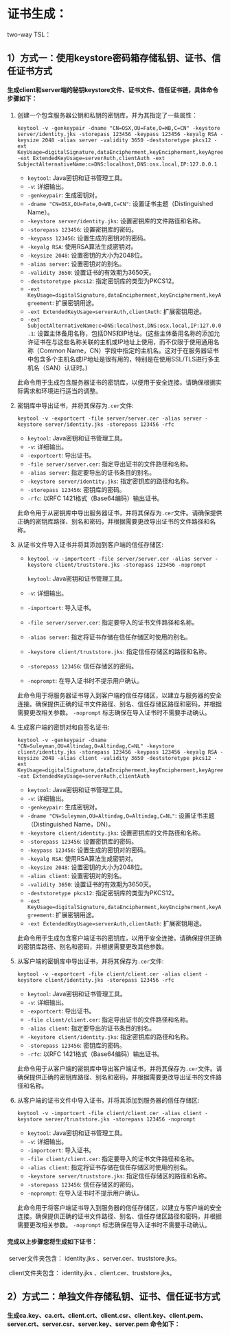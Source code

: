 # 证书生成：

two-way TSL：

## 1）方式一：使用keystore密码箱存储私钥、证书、信任证书方式

####  生成client和server端的秘钥keystore文件、证书文件、信任证书链，具体命令步骤如下：

 1. 创建一个包含服务器公钥和私钥的密钥库，并为其指定了一些属性：

    ```
    keytool -v -genkeypair -dname "CN=OSX,OU=Fate,O=WB,C=CN" -keystore server/identity.jks -storepass 123456 -keypass 123456 -keyalg RSA -keysize 2048 -alias server -validity 3650 -deststoretype pkcs12 -ext KeyUsage=digitalSignature,dataEncipherment,keyEncipherment,keyAgreement -ext ExtendedKeyUsage=serverAuth,clientAuth -ext SubjectAlternativeName:c=DNS:localhost,DNS:osx.local,IP:127.0.0.1
    ```

    - `keytool`: Java密钥和证书管理工具。
    - `-v`: 详细输出。
    - `-genkeypair`: 生成密钥对。
    - `-dname "CN=OSX,OU=Fate,O=WB,C=CN"`: 设置证书主题（Distinguished Name）。
    - `-keystore server/identity.jks`: 设置密钥库的文件路径和名称。
    - `-storepass 123456`: 设置密钥库的密码。
    - `-keypass 123456`: 设置生成的密钥对的密码。
    - `-keyalg RSA`: 使用RSA算法生成密钥对。
    - `-keysize 2048`: 设置密钥的大小为2048位。
    - `-alias server`: 设置密钥对的别名。
    - `-validity 3650`: 设置证书的有效期为3650天。
    - `-deststoretype pkcs12`: 指定密钥库的类型为PKCS12。
    - `-ext KeyUsage=digitalSignature,dataEncipherment,keyEncipherment,keyAgreement`: 扩展密钥用途。
    - `-ext ExtendedKeyUsage=serverAuth,clientAuth`: 扩展密钥用途。
    - `-ext SubjectAlternativeName:c=DNS:localhost,DNS:osx.local,IP:127.0.0.1`: 设置主体备用名称，包括DNS和IP地址。(这些主体备用名称的添加允许证书在与这些名称关联的主机或IP地址上使用，而不仅限于使用通用名称（Common Name，CN）字段中指定的主机名。这对于在服务器证书中包含多个主机名或IP地址是很有用的，特别是在使用SSL/TLS进行多主机名（SAN）认证时。)

    此命令用于生成包含服务器证书的密钥库，以便用于安全连接。请确保根据实际需求和环境进行适当的调整。

 2. 密钥库中导出证书，并将其保存为`.cer`文件:

    ```
    keytool -v -exportcert -file server/server.cer -alias server -keystore server/identity.jks -storepass 123456 -rfc
    ```

    - `keytool`: Java密钥和证书管理工具。
    - `-v`: 详细输出。
    - `-exportcert`: 导出证书。
    - `-file server/server.cer`: 指定导出证书的文件路径和名称。
    - `-alias server`: 指定要导出的证书条目的别名。
    - `-keystore server/identity.jks`: 指定密钥库的路径和名称。
    - `-storepass 123456`: 密钥库的密码。
    - `-rfc`: 以RFC 1421格式（Base64编码）输出证书。

    此命令用于从密钥库中导出服务器证书，并将其保存为`.cer`文件。请确保提供正确的密钥库路径、别名和密码，并根据需要更改导出证书的文件路径和名称。

 3. 从证书文件导入证书并将其添加到客户端的信任存储区:

    - ```
      keytool -v -importcert -file server/server.cer -alias server -keystore client/truststore.jks -storepass 123456 -noprompt
      ```

      `keytool`: Java密钥和证书管理工具。

    - `-v`: 详细输出。

    - `-importcert`: 导入证书。

    - `-file server/server.cer`: 指定要导入的证书文件路径和名称。

    - `-alias server`: 指定将证书存储在信任存储区时使用的别名。

    - `-keystore client/truststore.jks`: 指定信任存储区的路径和名称。

    - `-storepass 123456`: 信任存储区的密码。

    - `-noprompt`: 在导入证书时不提示用户确认。

    此命令用于将服务器证书导入到客户端的信任存储区，以建立与服务器的安全连接。确保提供正确的证书文件路径、别名、信任存储区路径和密码，并根据需要更改相关参数。 `-noprompt` 标志确保在导入证书时不需要手动确认。

 4. 生成客户端的密钥对和自签名证书:

    ```
    keytool -v -genkeypair -dname "CN=Suleyman,OU=Altindag,O=Altindag,C=NL" -keystore client/identity.jks -storepass 123456 -keypass 123456 -keyalg RSA -keysize 2048 -alias client -validity 3650 -deststoretype pkcs12 -ext KeyUsage=digitalSignature,dataEncipherment,keyEncipherment,keyAgreement -ext ExtendedKeyUsage=serverAuth,clientAuth
    ```

    - `keytool`: Java密钥和证书管理工具。
    - `-v`: 详细输出。
    - `-genkeypair`: 生成密钥对。
    - `-dname "CN=Suleyman,OU=Altindag,O=Altindag,C=NL"`: 设置证书主题（Distinguished Name，DN）。
    - `-keystore client/identity.jks`: 设置密钥库的文件路径和名称。
    - `-storepass 123456`: 设置密钥库的密码。
    - `-keypass 123456`: 设置生成的密钥对的密码。
    - `-keyalg RSA`: 使用RSA算法生成密钥对。
    - `-keysize 2048`: 设置密钥的大小为2048位。
    - `-alias client`: 设置密钥对的别名。
    - `-validity 3650`: 设置证书的有效期为3650天。
    - `-deststoretype pkcs12`: 指定密钥库的类型为PKCS12。
    - `-ext KeyUsage=digitalSignature,dataEncipherment,keyEncipherment,keyAgreement`: 扩展密钥用途。
    - `-ext ExtendedKeyUsage=serverAuth,clientAuth`: 扩展密钥用途。

    此命令用于生成包含客户端证书的密钥库，以用于安全连接。请确保提供正确的密钥库路径、别名和密码，并根据需要更改其他参数。

 5. 从客户端的密钥库中导出证书，并将其保存为`.cer`文件:

    ```
    keytool -v -exportcert -file client/client.cer -alias client -keystore client/identity.jks -storepass 123456 -rfc
    ```

    - `keytool`: Java密钥和证书管理工具。
    - `-v`: 详细输出。
    - `-exportcert`: 导出证书。
    - `-file client/client.cer`: 指定导出证书的文件路径和名称。
    - `-alias client`: 指定要导出的证书条目的别名。
    - `-keystore client/identity.jks`: 指定密钥库的路径和名称。
    - `-storepass 123456`: 密钥库的密码。
    - `-rfc`: 以RFC 1421格式（Base64编码）输出证书。

    此命令用于从客户端的密钥库中导出客户端证书，并将其保存为`.cer`文件。请确保提供正确的密钥库路径、别名和密码，并根据需要更改导出证书的文件路径和名称。

 6. 从客户端的证书文件中导入证书，并将其添加到服务器的信任存储区:

    ```
    keytool -v -importcert -file client/client.cer -alias client -keystore server/truststore.jks -storepass 123456 -noprompt
    ```

    - `keytool`: Java密钥和证书管理工具。
    - `-v`: 详细输出。
    - `-importcert`: 导入证书。
    - `-file client/client.cer`: 指定要导入的证书文件路径和名称。
    - `-alias client`: 指定将证书存储在信任存储区时使用的别名。
    - `-keystore server/truststore.jks`: 指定信任存储区的路径和名称。
    - `-storepass 123456`: 信任存储区的密码。
    - `-noprompt`: 在导入证书时不提示用户确认。

    此命令用于将客户端证书导入到服务器的信任存储区，以建立与客户端的安全连接。确保提供正确的证书文件路径、别名、信任存储区路径和密码，并根据需要更改相关参数。 `-noprompt` 标志确保在导入证书时不需要手动确认。

#### 完成以上步骤您将生成如下证书：

​			server文件夹包含： identity.jks 、server.cer、truststore.jks。

​			client文件夹包含： identity.jks 、client.cer、truststore.jks。

## 2）方式二：单独文件存储私钥、证书、信任证书方式

#### 生成ca.key、ca.crt、client.crt、client.csr、client.key、client.pem、server.crt、server.csr、server.key、server.pem 命令如下：

